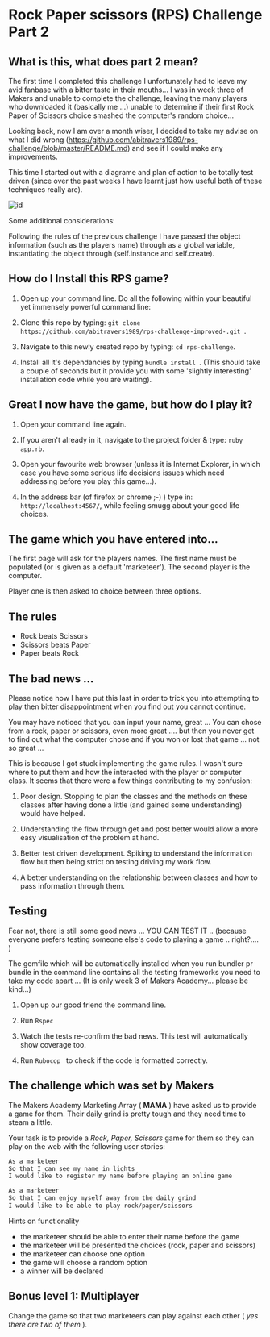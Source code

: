 # Rock Paper scissors (RPS) Challenge Part 2

What is this, what does part 2 mean?
-------


The first time I completed this challenge I unfortunately had to leave my avid fanbase with a bitter taste in their mouths... I was in week three of Makers and unable to complete the challenge, leaving the many players who downloaded it (basically me ...) unable to determine if their first Rock Paper of Scissors choice smashed the computer's random choice...


Looking back, now I am over a month wiser, I decided to take my advise on what I did wrong (https://github.com/abitravers1989/rps-challenge/blob/master/README.md) and see if I could make any improvements.


This time I started out with a diagrame and plan of action to be totally test driven (since over the past weeks I have learnt just how useful both of these techniques really are).   

![id](https://github.com/abitravers1989/rps-challenge-improved-/blob/master/public/plan.jpg?raw=true)




Some additional considerations:

Following the rules of the previous challenge I have passed the object information (such as the players name) through as a global variable, instantiating the object through (self.instance and self.create).



How do I Install this RPS game?
-------


1. Open up your command line. Do all the following within your beautiful yet immensely powerful command line:

2. Clone this repo by typing:  ``git clone https://github.com/abitravers1989/rps-challenge-improved-.git ``.

3. Navigate to this newly created repo by typing: ````cd rps-challenge````.

4. Install all it's dependancies by typing ````bundle install ````. (This should take a couple of seconds but it provide you with some 'slightly interesting' installation code while you are waiting).



Great I now have the game, but how do I play it?
-------


1. Open your command line again.

2. If you aren't already in it, navigate to the project folder & type: ````ruby app.rb````.

3. Open your favourite web browser (unless it is Internet Explorer, in which case you have some serious life decisions issues which need addressing before you play this game...).

4. In the address bar (of firefox or chrome ;-) ) type in: ````http://localhost:4567/````, while feeling smugg about your good life choices.



The game which you have entered into...
-------


The first page will ask for the players names. The first name must be populated (or is given as a default 'marketeer'). The second player is the computer.

Player one is then asked to choice between three options.



The rules
-------


- Rock beats Scissors
- Scissors beats Paper
- Paper beats Rock



The bad news ...
-------


Please notice how I have put this last in order to trick you into attempting to play then bitter disappointment when you find out you cannot continue.


You may have noticed that you can input your name, great ... You can chose from a rock, paper or scissors, even more great .... but then you never get to find out what the computer chose and if you won or lost that game ... not so great ...


This is because I got stuck implementing the game rules. I wasn't sure where to put them and how the interacted with the player or computer class. It seems that there were a few things contributing to my confusion:

1. Poor design. Stopping to plan the classes and the methods on these classes after having done a little (and gained some understanding) would have helped.

2. Understanding the flow through get and post better would allow a more easy visualisation of the problem at hand.

3. Better test driven development. Spiking to understand the information flow but then being strict on testing driving my work flow.

4. A better understanding on the relationship between classes and how to pass information through them.  



Testing
-------


Fear not, there is still some good news ... YOU CAN TEST IT .. (because everyone prefers testing someone else's code to playing a game .. right?.... )

The gemfile which will be automatically installed when you run bundler pr bundle in the command line contains all the testing frameworks you need to take my code apart ... (It is only week 3 of Makers Academy... please be kind...)

1. Open up our good friend the command line.

2. Run ````Rspec````

3. Watch the tests re-confirm the bad news. This test will automatically show coverage too.

4. Run `````Rubocop ````` to check if the code is formatted correctly.



The challenge which was set by Makers
----


The Makers Academy Marketing Array ( **MAMA** ) have asked us to provide a game for them. Their daily grind is pretty tough and they need time to steam a little.

Your task is to provide a _Rock, Paper, Scissors_ game for them so they can play on the web with the following user stories:

```sh
As a marketeer
So that I can see my name in lights
I would like to register my name before playing an online game

As a marketeer
So that I can enjoy myself away from the daily grind
I would like to be able to play rock/paper/scissors
```

Hints on functionality

- the marketeer should be able to enter their name before the game
- the marketeer will be presented the choices (rock, paper and scissors)
- the marketeer can choose one option
- the game will choose a random option
- a winner will be declared

## Bonus level 1: Multiplayer

Change the game so that two marketeers can play against each other ( _yes there are two of them_ ).
